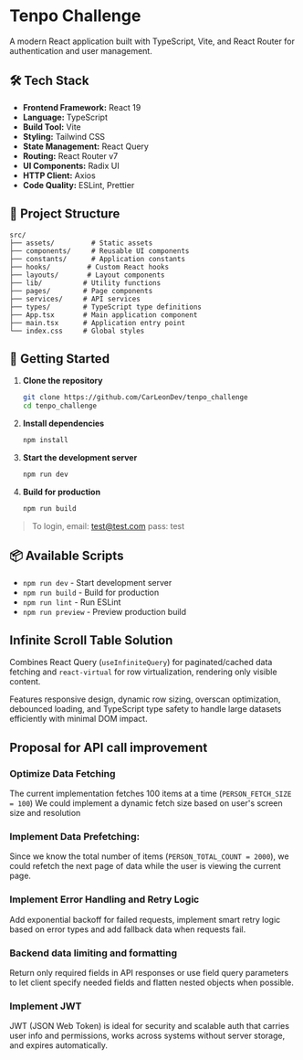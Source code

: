 # Tenpo Challenge

A modern React application built with TypeScript, Vite, and React Router for authentication and user management.

## 🛠️ Tech Stack

- **Frontend Framework:** React 19
- **Language:** TypeScript
- **Build Tool:** Vite
- **Styling:** Tailwind CSS
- **State Management:** React Query
- **Routing:** React Router v7
- **UI Components:** Radix UI
- **HTTP Client:** Axios
- **Code Quality:** ESLint, Prettier

## 📁 Project Structure

```
src/
├── assets/         # Static assets
├── components/     # Reusable UI components
├── constants/      # Application constants
├── hooks/         # Custom React hooks
├── layouts/       # Layout components
├── lib/          # Utility functions
├── pages/        # Page components
├── services/     # API services
├── types/        # TypeScript type definitions
├── App.tsx       # Main application component
├── main.tsx      # Application entry point
└── index.css     # Global styles
```

## 🚀 Getting Started

1. **Clone the repository**
   ```bash
   git clone https://github.com/CarLeonDev/tenpo_challenge
   cd tenpo_challenge
   ```

2. **Install dependencies**
   ```bash
   npm install
   ```

3. **Start the development server**
   ```bash
   npm run dev
   ```

4. **Build for production**
   ```bash
   npm run build
   ```

> To login, email: test@test.com pass: test

## 📦 Available Scripts

- `npm run dev` - Start development server
- `npm run build` - Build for production
- `npm run lint` - Run ESLint
- `npm run preview` - Preview production build

## Infinite Scroll Table Solution

Combines React Query (`useInfiniteQuery`) for paginated/cached data fetching and `react-virtual` for row virtualization, rendering only visible content.

Features responsive design, dynamic row sizing, overscan optimization, debounced loading, and TypeScript type safety to handle large datasets efficiently with minimal DOM impact.

## Proposal for API call improvement

### Optimize Data Fetching

The current implementation fetches 100 items at a time (`PERSON_FETCH_SIZE = 100`)
We could implement a dynamic fetch size based on user's screen size and resolution

### Implement Data Prefetching:

Since we know the total number of items (`PERSON_TOTAL_COUNT = 2000`), we could refetch the next page of data while the user is viewing the current page.

### Implement Error Handling and Retry Logic

Add exponential backoff for failed requests, implement smart retry logic based on error types and add fallback data when requests fail.

### Backend data limiting and formatting

Return only required fields in API responses or use field query parameters to let client specify needed fields and flatten nested objects when possible.

### Implement JWT

JWT (JSON Web Token) is ideal for security and scalable auth that carries user info and permissions, works across systems without server storage, and expires automatically.